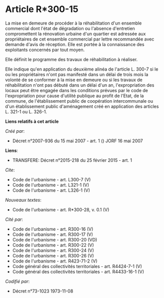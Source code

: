 # Article R*300-15

La mise en demeure de procéder à la réhabilitation d'un ensemble commercial dont l'état de dégradation ou l'absence
d'entretien compromettent la rénovation urbaine d'un quartier est adressée aux propriétaires de cet ensemble commercial par
lettre recommandée avec demande d'avis de réception. Elle est portée à la connaissance des exploitants concernés par tout
moyen. 

Elle définit le programme des travaux de réhabilitation à réaliser. 

Elle indique qu'en application du deuxième alinéa de l'article L. 300-7 si le ou les propriétaires n'ont pas manifesté dans
un délai de trois mois la volonté de se conformer à la mise en demeure ou si les travaux de réhabilitation n'ont pas débuté
dans un délai d'un an, l'expropriation des locaux peut être engagée dans les conditions prévues par le code de
l'expropriation pour cause d'utilité publique au profit de l'Etat, de la commune, de l'établissement public de coopération
intercommunale ou d'un établissement public d'aménagement créé en application des articles L. 321-1 ou L. 326-1.

**Liens relatifs à cet article**

_Créé par_:

  - Décret n°2007-936 du 15 mai 2007 - art. 1 () JORF 16 mai 2007

**Liens**:

  - TRANSFERE: Décret n°2015-218 du 25 février 2015 - art. 1

_Cite_:

  - Code de l'urbanisme - art. L300-7 (V)
  - Code de l'urbanisme - art. L321-1 (V)
  - Code de l'urbanisme - art. L326-1 (V)

_Nouveaux textes_:

  - Code de l'urbanisme - art. R*300-28, v. 0.1 (V)

_Cité par_:

  - Code de l'urbanisme - art. R300-16 (V)
  - Code de l'urbanisme - art. R300-17 (V)
  - Code de l'urbanisme - art. R300-20 (VD)
  - Code de l'urbanisme - art. R300-22 (V)
  - Code de l'urbanisme - art. R300-24 (V)
  - Code de l'urbanisme - art. R300-26 (V)
  - Code de l'urbanisme - art. R423-71-2 (V)
  - Code général des collectivités territoriales - art. R4424-7-1 (V)
  - Code général des collectivités territoriales - art. R4433-16-1 (V)

_Codifié par_:

  - Décret n°73-1023 1973-11-08
